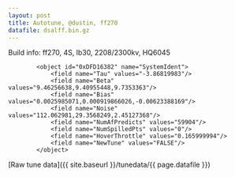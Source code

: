 ```yaml
---
layout: post
title: Autotune, @dustin, ff270
datafile: dsalff.bin.gz
---
```


Build info: ff270, 4S, lb30, 2208/2300kv, HQ6045

```
        <object id="0xDFD16382" name="SystemIdent">
            <field name="Tau" values="-3.86819983"/>
            <field name="Beta" values="9.46256638,9.40955448,9.7353363"/>
            <field name="Bias" values="0.0025985071,0.000919866026,-0.00623388169"/>
            <field name="Noise" values="112.062981,29.3568249,2.45127368"/>
            <field name="NumAfPredicts" values="59904"/>
            <field name="NumSpilledPts" values="0"/>
            <field name="HoverThrottle" values="0.165999994"/>
            <field name="NewTune" values="FALSE"/>
        </object>
```

[Raw tune data]({{ site.baseurl }}/tunedata/{{ page.datafile }})
